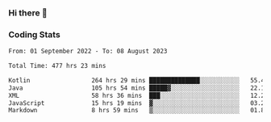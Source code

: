 ### Hi there 👋

<!--
**Girrafeec/girrafeec** is a ✨ _special_ ✨ repository because its `README.md` (this file) appears on your GitHub profile.

Here are some ideas to get you started:

- 🔭 I’m currently working on ...
- 🌱 I’m currently learning ...
- 👯 I’m looking to collaborate on ...
- 🤔 I’m looking for help with ...
- 💬 Ask me about ...
- 📫 How to reach me: ...
- 😄 Pronouns: ...
- ⚡ Fun fact: ...
-->

### Coding Stats
<!--START_SECTION:waka-->

```txt
From: 01 September 2022 - To: 08 August 2023

Total Time: 477 hrs 23 mins

Kotlin                 264 hrs 29 mins ██████████████░░░░░░░░░░░   55.40 %
Java                   105 hrs 54 mins █████▓░░░░░░░░░░░░░░░░░░░   22.18 %
XML                    58 hrs 36 mins  ███░░░░░░░░░░░░░░░░░░░░░░   12.27 %
JavaScript             15 hrs 19 mins  ▓░░░░░░░░░░░░░░░░░░░░░░░░   03.21 %
Markdown               8 hrs 59 mins   ▒░░░░░░░░░░░░░░░░░░░░░░░░   01.88 %
```

<!--END_SECTION:waka-->

